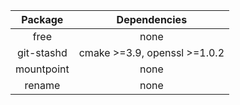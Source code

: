 |   Package  |         Dependencies         |
|:----------:|:----------------------------:|
| free       | none                         |
| git-stashd | cmake >=3.9, openssl >=1.0.2 |
| mountpoint | none                         |
| rename     | none                         |
